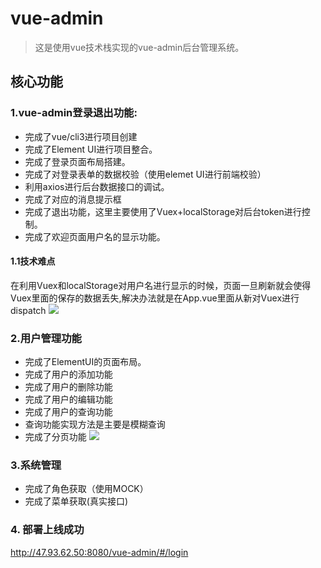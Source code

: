 # vue-admin

> 这是使用vue技术栈实现的vue-admin后台管理系统。





## 核心功能
### 1.vue-admin登录退出功能:
- 完成了vue/cli3进行项目创建
- 完成了Element UI进行项目整合。
- 完成了登录页面布局搭建。
- 完成了对登录表单的数据校验（使用elemet UI进行前端校验）
- 利用axios进行后台数据接口的调试。
- 完成了对应的消息提示框
- 完成了退出功能，这里主要使用了Vuex+localStorage对后台token进行控制。
- 完成了欢迎页面用户名的显示功能。
#### 1.1技术难点
在利用Vuex和localStorage对用户名进行显示的时候，页面一旦刷新就会使得Vuex里面的保存的数据丢失,解决办法就是在App.vue里面从新对Vuex进行dispatch
![](https://cdn.jsdelivr.net/gh/lijiaxu1996/img-hosting@master//vue16.gif)
### 2.用户管理功能
- 完成了ElementUI的页面布局。
- 完成了用户的添加功能
- 完成了用户的删除功能
- 完成了用户的编辑功能
- 完成了用户的查询功能
- 查询功能实现方法是主要是模糊查询
- 完成了分页功能
![](https://cdn.jsdelivr.net/gh/lijiaxu1996/img-hosting@master//vue17.gif)
### 3.系统管理
- 完成了角色获取（使用MOCK）
- 完成了菜单获取(真实接口)
### 4. 部署上线成功
http://47.93.62.50:8080/vue-admin/#/login
